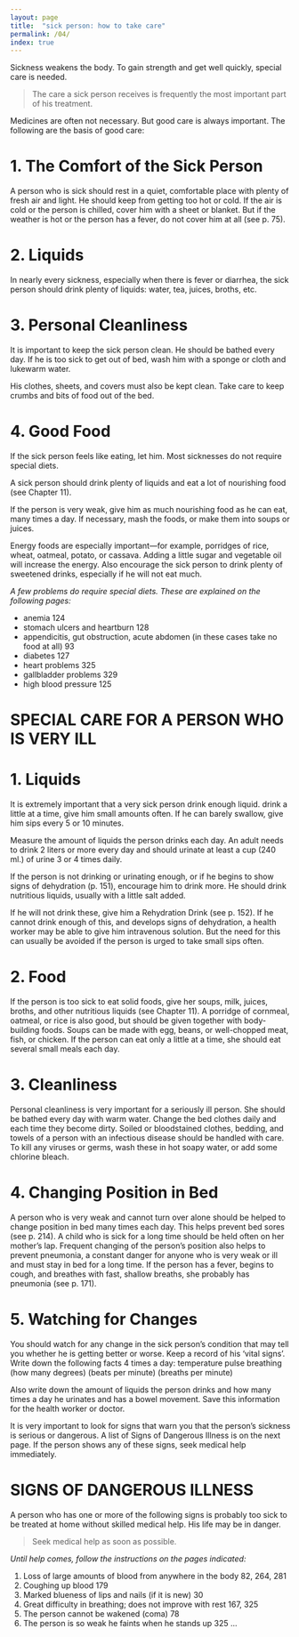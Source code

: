 ```yaml
---
layout: page
title:  "sick person: how to take care"
permalink: /04/
index: true
---
```


Sickness weakens the body. To gain strength and get well quickly, special care is needed.

>The care a sick person receives is frequently the most important part of his treatment.

Medicines are often not necessary. But good care is always important. The following are the basis of good care:

# 1. The Comfort of the Sick Person

A person who is sick should rest in a quiet, comfortable place with plenty of fresh air and light. He should keep from getting too hot or cold. If the air is cold or the person is chilled, cover him with a sheet or blanket. But if the weather is hot or the person has a fever, do not cover him at all (see p. 75).


# 2. Liquids

In nearly every sickness, especially when there is fever or diarrhea, the sick person should drink plenty of liquids: water, tea, juices, broths, etc.

# 3. Personal Cleanliness

It is important to keep the sick person clean. He should be bathed every day. If he is too sick to get out of bed, wash him with a sponge or cloth and lukewarm water.

His clothes, sheets, and covers must also be kept clean. Take care to keep crumbs and bits of food out of the bed.


# 4. Good Food

If the sick person feels like eating, let him. Most sicknesses do not require special diets.

A sick person should drink plenty of liquids and eat a lot of nourishing food (see Chapter 11).

If the person is very weak, give him as much nourishing food as he can eat, many times a day. If necessary, mash the foods, or make them into soups or juices.

Energy foods are especially important—for example, porridges of rice, wheat, oatmeal, potato, or cassava. Adding a little sugar and vegetable oil will increase the energy. Also encourage the sick person to drink plenty of sweetened drinks, especially if he will not eat much.

_A few problems do require special diets. These are explained on the following pages:_

 - anemia 124
 - stomach ulcers and heartburn 128
 - appendicitis, gut obstruction, acute abdomen (in these cases take no food at all) 93
 - diabetes 127
 - heart problems 325
 - gallbladder problems 329
 - high blood pressure 125


# SPECIAL CARE FOR A PERSON WHO IS VERY ILL

# 1. Liquids

It is extremely important that a very sick person drink enough liquid.
drink a little at a time, give him small amounts often. If he can barely swallow, give him sips every 5 or 10 minutes.

Measure the amount of liquids the person drinks each day. An adult needs to drink 2 liters or more every day and should urinate at least a cup (240 ml.) of urine 3 or 4 times daily.

If the person is not drinking or urinating enough, or if he begins to show signs of dehydration (p. 151), encourage him to drink more. He should drink nutritious liquids, usually with a little salt added.

If he will not drink these, give him a Rehydration Drink (see p. 152). If he cannot drink enough of this, and develops signs of dehydration, a health worker may be able to give him intravenous solution. But the need for this can usually be avoided if the person is urged to take small sips often.

# 2. Food

If the person is too sick to eat solid foods, give her soups, milk, juices, broths, and other nutritious liquids (see Chapter 11). A porridge of cornmeal, oatmeal, or rice is also good, but should be given together with body-building foods. Soups can be made with egg, beans, or well-chopped meat, fish, or chicken. If the person can eat only a little at a time, she should eat several small meals each day.

# 3. Cleanliness

Personal cleanliness is very important for a seriously ill person. She should be bathed every day with warm water.
Change the bed clothes daily and each time they become dirty. Soiled or bloodstained clothes, bedding, and towels of a person with an infectious disease should be handled with care. To kill any viruses or germs, wash these in hot soapy water, or add some chlorine bleach.

# 4. Changing Position in Bed

A person who is very weak and cannot turn over alone should be helped to change position in bed many times each day. This helps prevent bed sores (see p. 214).
A child who is sick for a long time should be held often on her mother’s lap.
Frequent changing of the person’s position also helps to prevent pneumonia, a constant danger for anyone who is very weak or ill and must stay in bed for a long time. If the person has a fever, begins to cough, and breathes with fast, shallow breaths, she probably has pneumonia (see p. 171).

# 5. Watching for Changes

You should watch for any change in the sick person’s condition that may tell you whether he is getting better or worse. Keep a record of his ‘vital signs’. Write down the following facts 4 times a day:
temperature pulse breathing (how many degrees) (beats per minute) (breaths per minute)

Also write down the amount of liquids the person drinks and how many times a day he urinates and has a bowel movement. Save this information for the health worker or doctor.

It is very important to look for signs that warn you that the person’s sickness is serious or dangerous. A list of Signs of Dangerous Illness is on the next page. If the person shows any of these signs, seek medical help immediately.


# SIGNS OF DANGEROUS ILLNESS

A person who has one or more of the following signs is probably too sick to be treated at home without skilled medical help. His life may be in danger.

>Seek medical help as soon as possible.

_Until help comes, follow the instructions on the pages indicated:_


  1. Loss of large amounts of blood from anywhere in the body 82, 264, 281
  2. Coughing up blood 179
  3. Marked blueness of lips and nails (if it is new) 30
  4. Great difficulty in breathing; does not improve with rest 167, 325
  5. The person cannot be wakened (coma) 78
  6. The person is so weak he faints when he stands up 325
...
